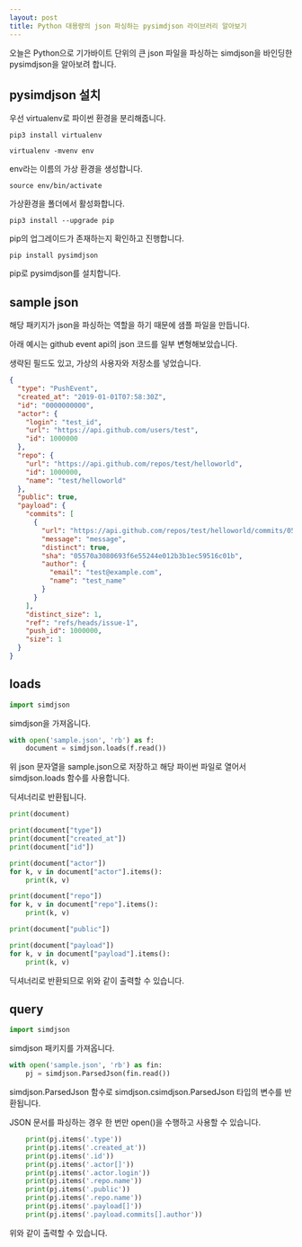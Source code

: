 ```yaml
---
layout: post
title: Python 대용량의 json 파싱하는 pysimdjson 라이브러리 알아보기
---
```


오늘은 Python으로 기가바이트 단위의 큰 json 파일을 파싱하는 simdjson을 바인딩한 pysimdjson을 알아보려 합니다.

## pysimdjson 설치

우선 virtualenv로 파이썬 환경을 분리해줍니다.

```
pip3 install virtualenv
```

```
virtualenv -mvenv env
```

env라는 이름의 가상 환경을 생성합니다.

```
source env/bin/activate
```

가상환경을 폴더에서 활성화합니다.

```
pip3 install --upgrade pip
```

pip의 업그레이드가 존재하는지 확인하고 진행합니다.

```
pip install pysimdjson
```

pip로 pysimdjson를 설치합니다.

## sample json

해당 패키지가 json을 파싱하는 역할을 하기 때문에 샘플 파일을 만듭니다.

아래 예시는 github event api의 json 코드를 일부 변형해보았습니다.

생략된 필드도 있고, 가상의 사용자와 저장소를 넣었습니다.

```json
{
  "type": "PushEvent",
  "created_at": "2019-01-01T07:58:30Z",
  "id": "0000000000",
  "actor": {
    "login": "test_id",
    "url": "https://api.github.com/users/test",
    "id": 1000000
  },
  "repo": {
    "url": "https://api.github.com/repos/test/helloworld",
    "id": 1000000,
    "name": "test/helloworld"
  },
  "public": true,
  "payload": {
    "commits": [
      {
        "url": "https://api.github.com/repos/test/helloworld/commits/05570a3080693f6e55244e012b3b1ec59516c01b",
        "message": "message",
        "distinct": true,
        "sha": "05570a3080693f6e55244e012b3b1ec59516c01b",
        "author": {
          "email": "test@example.com",
          "name": "test_name"
        }
      }
    ],
    "distinct_size": 1,
    "ref": "refs/heads/issue-1",
    "push_id": 1000000,
    "size": 1
  }
}
```

## loads

```python
import simdjson
```

simdjson을 가져옵니다.

```python
with open('sample.json', 'rb') as f:
    document = simdjson.loads(f.read())
```

위 json 문자열을 sample.json으로 저장하고 해당 파이썬 파일로 열어서 simdjson.loads 함수를 사용합니다.

딕셔너리로 반환됩니다.

```python
print(document)

print(document["type"])
print(document["created_at"])
print(document["id"])

print(document["actor"])
for k, v in document["actor"].items():
    print(k, v)

print(document["repo"])
for k, v in document["repo"].items():
    print(k, v)

print(document["public"])

print(document["payload"])
for k, v in document["payload"].items():
    print(k, v)
```

딕셔너리로 반환되므로 위와 같이 출력할 수 있습니다.

## query

```python
import simdjson
```

simdjson 패키지를 가져옵니다.

```python
with open('sample.json', 'rb') as fin:
    pj = simdjson.ParsedJson(fin.read())
```

simdjson.ParsedJson 함수로 simdjson.csimdjson.ParsedJson 타입의 변수를 반환됩니다.

JSON 문서를 파싱하는 경우 한 번만 open()을 수행하고 사용할 수 있습니다.

```python
    print(pj.items('.type'))
    print(pj.items('.created_at'))
    print(pj.items('.id'))
    print(pj.items('.actor[]'))
    print(pj.items('.actor.login'))
    print(pj.items('.repo.name'))
    print(pj.items('.public'))
    print(pj.items('.repo.name'))
    print(pj.items('.payload[]'))
    print(pj.items('.payload.commits[].author'))
```

위와 같이 출력할 수 있습니다.